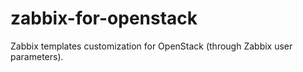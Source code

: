# zabbix-for-openstack
Zabbix templates customization for OpenStack (through Zabbix user parameters).
